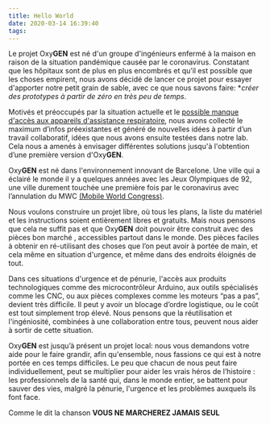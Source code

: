 ```yaml
---
title: Hello World
date: 2020-03-14 16:39:40
tags:
---
```


Le projet Oxy**GEN** est né d'un groupe d'ingénieurs enfermé à la maison en raison de la situation pandémique causée par le coronavirus. Constatant que les hôpitaux sont de plus en plus encombrés et qu’il est possible que les choses empirent, nous avons décidé de lancer ce projet pour essayer d'apporter notre petit grain de sable, avec ce que nous savons faire: **créer des prototypes à partir de zéro en très peu de temps*. 

Motivés et préoccupés par la situation actuelle et le [possible manque d'accès aux appareils d'assistance respiratoire](https://www.boe.es/boe/dias/2020/03/15/pdfs/BOE-A-2020-3701.pdf), nous avons collecté le maximum d’infos préexistantes et généré de nouvelles idées à partir d’un travail collaboratif, idées que nous avons ensuite testées dans notre lab. Cela nous a amenés à envisager différentes solutions jusqu'à l'obtention d’une première version d'Oxy**GEN**. 

Oxy**GEN** est né dans l'environnement innovant de Barcelone. Une ville qui a  éclairé le monde il y a quelques années avec les Jeux Olympiques de 92, une ville durement touchée une première fois par le coronavirus avec l’annulation du MWC [(Mobile World Congress)](https://www.mwcbarcelona.com).

Nous voulons construire un projet libre, où tous les plans, la liste du matériel et les instructions soient entièrement libres et gratuits. Mais nous pensons que cela ne suffit pas et que Oxy**GEN** doit pouvoir être construit avec des pièces bon marché , accessibles partout dans le monde. Des pièces faciles à obtenir en ré-utilisant des choses que l’on peut avoir à portée de main, et cela même en situation d'urgence, et même dans des endroits éloignés de tout. 

Dans ces situations d'urgence et de pénurie, l'accès aux produits technologiques comme des microcontrôleur Arduino, aux outils spécialisés comme les CNC, ou aux pièces complexes comme les moteurs “pas a pas”, devient très difficile. Il peut y avoir un blocage d’ordre logistique, ou le coût est tout simplement trop élevé. Nous pensons que la réutilisation et l'ingéniosité, combinées à une collaboration entre tous, peuvent nous aider à sortir de cette situation. 

Oxy**GEN** est jusqu’à présent un projet local: nous vous demandons votre aide pour le faire grandir, afin qu'ensemble, nous fassions ce qui est à notre portée en ces temps difficiles. Le peu que chacun de nous peut faire individuellement, peut se multiplier pour aider les vrais héros de l’histoire : les professionnels de la santé qui, dans le monde entier, se battent pour sauver des vies, malgré la pénurie, l'urgence et les problèmes auxquels ils font face.

Comme le dit la chanson **VOUS NE MARCHEREZ JAMAIS SEUL** 
